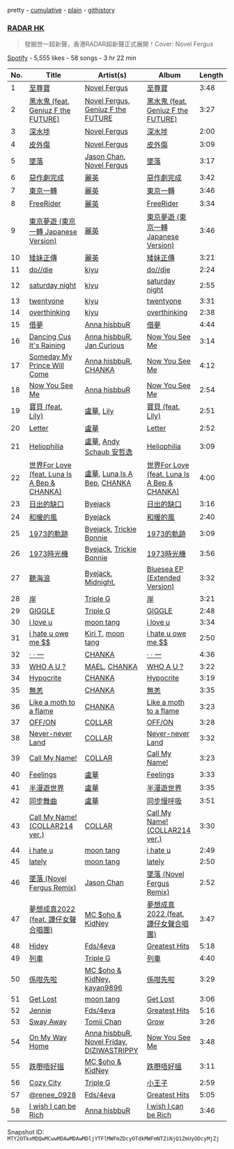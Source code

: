 pretty - [cumulative](/playlists/cumulative/37i9dQZF1DX1OL0nzXOfhW.md) - [plain](/playlists/plain/37i9dQZF1DX1OL0nzXOfhW) - [githistory](https://github.githistory.xyz/mackorone/spotify-playlist-archive/blob/main/playlists/plain/37i9dQZF1DX1OL0nzXOfhW)

### [RADAR HK](https://open.spotify.com/playlist/37i9dQZF1DX1OL0nzXOfhW)

> 發掘世一超新聲，香港RADAR超新聲正式展開！Cover: Novel Fergus

[Spotify](https://open.spotify.com/user/spotify) - 5,555 likes - 58 songs - 3 hr 22 min

| No. | Title | Artist(s) | Album | Length |
|---|---|---|---|---|
| 1 | [至尊寶](https://open.spotify.com/track/3ttnCFGnBXNrwci9N8a5NK) | [Novel Fergus](https://open.spotify.com/artist/2JFP3hk2ys0hH6nnoduRkR) | [至尊寶](https://open.spotify.com/album/4zU7ZbEFX2K0nkaFstuHfr) | 3:48 |
| 2 | [黑水鬼 \(feat\. Geniuz F the FUTURE\)](https://open.spotify.com/track/3TewUoxPgSIvXOT0IgPf1i) | [Novel Fergus](https://open.spotify.com/artist/2JFP3hk2ys0hH6nnoduRkR), [Geniuz F the FUTURE](https://open.spotify.com/artist/447RvE0QN6IQgxWbllfL2g) | [黑水鬼 \(feat\. Geniuz F the FUTURE\)](https://open.spotify.com/album/084SZr4OQdAn7MH2GS3X5G) | 3:27 |
| 3 | [深水埗](https://open.spotify.com/track/26OsQ62m0ETrCQ7Dby7EVg) | [Novel Fergus](https://open.spotify.com/artist/2JFP3hk2ys0hH6nnoduRkR) | [深水埗](https://open.spotify.com/album/6OuKUVx3AM5Fjz4dluR2mM) | 2:00 |
| 4 | [皮外傷](https://open.spotify.com/track/67e3Jd8pMdEOGdV7XGUkQQ) | [Novel Fergus](https://open.spotify.com/artist/2JFP3hk2ys0hH6nnoduRkR) | [皮外傷](https://open.spotify.com/album/0DK2EbDRBTkJpFhJWv4yo2) | 3:09 |
| 5 | [墜落](https://open.spotify.com/track/5kj1ATksYuR9lsvJT4mKh5) | [Jason Chan](https://open.spotify.com/artist/1IDuSpntFl2Mutofvrrutc), [Novel Fergus](https://open.spotify.com/artist/2JFP3hk2ys0hH6nnoduRkR) | [墜落](https://open.spotify.com/album/0s820jSGRWkb6fdcrNkBGb) | 3:17 |
| 6 | [惡作劇完成](https://open.spotify.com/track/3WDXsnzbshvwHfZcQDFD8z) | [麗英](https://open.spotify.com/artist/0Ikg5QGqfXvrtaSosMFruS) | [惡作劇完成](https://open.spotify.com/album/63JmXQrdYEUKJ2ANiT36L4) | 3:42 |
| 7 | [東京一轉](https://open.spotify.com/track/3nqgEI17nKvQgSWTZZqS1z) | [麗英](https://open.spotify.com/artist/0Ikg5QGqfXvrtaSosMFruS) | [東京一轉](https://open.spotify.com/album/6TPewpYFnJSHsoC2PUMDh0) | 3:46 |
| 8 | [FreeRider](https://open.spotify.com/track/1JKg8ZhDLC3GDBqTGLfoAI) | [麗英](https://open.spotify.com/artist/0Ikg5QGqfXvrtaSosMFruS) | [FreeRider](https://open.spotify.com/album/5VHmrHGQOVgx9pOqPo9UWJ) | 3:34 |
| 9 | [東京夢遊 \(東京一轉 Japanese Version\)](https://open.spotify.com/track/5o4KlQR1SDK6A2ux7hJE33) | [麗英](https://open.spotify.com/artist/0Ikg5QGqfXvrtaSosMFruS) | [東京夢遊 \(東京一轉 Japanese Version\)](https://open.spotify.com/album/5AL0bGaBBTRVw7bPD9cb2c) | 3:46 |
| 10 | [矮妹正傳](https://open.spotify.com/track/6KtWgqqyD4XFJDdOewkg1u) | [麗英](https://open.spotify.com/artist/0Ikg5QGqfXvrtaSosMFruS) | [矮妹正傳](https://open.spotify.com/album/2OqTqhAmWnMHJH3hzD2me3) | 3:21 |
| 11 | [do//die](https://open.spotify.com/track/5sr6RPNfMWh9tWF4OqJrWV) | [kiyu](https://open.spotify.com/artist/2QliS3HKbo1IrXUmC9hg5C) | [do//die](https://open.spotify.com/album/0GhcEHmamKaqSOlCc3sWfv) | 2:24 |
| 12 | [saturday night](https://open.spotify.com/track/6jl35iYUR4IMQ96o8aWSy2) | [kiyu](https://open.spotify.com/artist/2QliS3HKbo1IrXUmC9hg5C) | [saturday night](https://open.spotify.com/album/3skcQqVKnlKiG4TGqrQVin) | 2:55 |
| 13 | [twentyone](https://open.spotify.com/track/3CuSZNQMOfutttNqxeUunT) | [kiyu](https://open.spotify.com/artist/2QliS3HKbo1IrXUmC9hg5C) | [twentyone](https://open.spotify.com/album/4aSaLC8d1BhE18tLtfLs5c) | 3:31 |
| 14 | [overthinking](https://open.spotify.com/track/4WSID4u69gGKFwCeOP1lLk) | [kiyu](https://open.spotify.com/artist/2QliS3HKbo1IrXUmC9hg5C) | [overthinking](https://open.spotify.com/album/28ZQdT8zN4AvVF5qGcDlzp) | 2:38 |
| 15 | [借夢](https://open.spotify.com/track/2OypHetAmUaCOzqHwSUGGn) | [Anna hisbbuR](https://open.spotify.com/artist/1aGiVSaZQoVVgMOLYF5yVR) | [借夢](https://open.spotify.com/album/217H0K4lcncewRCzm1AXME) | 4:44 |
| 16 | [Dancing Cus It's Raining](https://open.spotify.com/track/7667IhlsYqSQnXf3PH8p6O) | [Anna hisbbuR](https://open.spotify.com/artist/1aGiVSaZQoVVgMOLYF5yVR), [Jan Curious](https://open.spotify.com/artist/1DxU7yGnE1XPeLYzOHdKSy) | [Now You See Me](https://open.spotify.com/album/3I56h2xHwElfL02U8grGT4) | 3:14 |
| 17 | [Someday My Prince Will Come](https://open.spotify.com/track/66TcAzggm7K6qGrp5e82c3) | [Anna hisbbuR](https://open.spotify.com/artist/1aGiVSaZQoVVgMOLYF5yVR), [CHANKA](https://open.spotify.com/artist/4utRb36IMsCRI6nycGb4JR) | [Now You See Me](https://open.spotify.com/album/3I56h2xHwElfL02U8grGT4) | 4:12 |
| 18 | [Now You See Me](https://open.spotify.com/track/3heiV6V4Hyb3KPlC30Zazj) | [Anna hisbbuR](https://open.spotify.com/artist/1aGiVSaZQoVVgMOLYF5yVR) | [Now You See Me](https://open.spotify.com/album/3I56h2xHwElfL02U8grGT4) | 2:54 |
| 19 | [寶貝 \(feat\. Lily\)](https://open.spotify.com/track/0sHhCmkw2kPiptphcn2c3t) | [盧華](https://open.spotify.com/artist/02bKj9c6JChnTRQN6vy6YQ), [Lily](https://open.spotify.com/artist/4SyOeqnA6bO9xwHJf8pFoR) | [寶貝 \(feat\. Lily\)](https://open.spotify.com/album/3HMRa0x9dlizDUAPyhlvUR) | 2:51 |
| 20 | [Letter](https://open.spotify.com/track/2lbvrvkQz9KBViH9DqIHh3) | [盧華](https://open.spotify.com/artist/02bKj9c6JChnTRQN6vy6YQ) | [Letter](https://open.spotify.com/album/4FHTXsdIaOURNZksJ5OduD) | 2:52 |
| 21 | [Heliophilia](https://open.spotify.com/track/5sdHAHheWG3yawGgHaiJK8) | [盧華](https://open.spotify.com/artist/02bKj9c6JChnTRQN6vy6YQ), [Andy Schaub 安哲逸](https://open.spotify.com/artist/1uNlE0V52oulrpVcRtOsuz) | [Heliophilia](https://open.spotify.com/album/7cfWi1DBMfXFsRhCKLVRI5) | 3:09 |
| 22 | [世界For Love \(feat\. Luna Is A Bep & CHANKA\)](https://open.spotify.com/track/5LG7dFSp3X7WhaabnJLfXT) | [盧華](https://open.spotify.com/artist/02bKj9c6JChnTRQN6vy6YQ), [Luna Is A Bep](https://open.spotify.com/artist/5ltDGYW0Lwwp4ZZoz4q3r8), [CHANKA](https://open.spotify.com/artist/4utRb36IMsCRI6nycGb4JR) | [世界For Love \(feat\. Luna Is A Bep & CHANKA\)](https://open.spotify.com/album/1zWBngiKyE91gjT0MR0IaV) | 4:00 |
| 23 | [日出的缺口](https://open.spotify.com/track/7ap3XCfO7Wr5iO4K45sqrk) | [Byejack](https://open.spotify.com/artist/0yknwn0XnsbFLagS80AA0n) | [日出的缺口](https://open.spotify.com/album/0f2AGfQ2LZwnjUmbvqY9as) | 3:16 |
| 24 | [和暖的風](https://open.spotify.com/track/0lQyky5oqyrhyBqIdudekJ) | [Byejack](https://open.spotify.com/artist/0yknwn0XnsbFLagS80AA0n) | [和暖的風](https://open.spotify.com/album/6hb981Qe8zzsC9q3llvaz2) | 2:40 |
| 25 | [1973的軌跡](https://open.spotify.com/track/5Z75p2CZda3ofl2umIJBmc) | [Byejack](https://open.spotify.com/artist/0yknwn0XnsbFLagS80AA0n), [Trickie Bonnie](https://open.spotify.com/artist/1nfAcziGyKgEOo0pIw4pVy) | [1973的軌跡](https://open.spotify.com/album/1s7oeSTjV48oXW3DlFrp3T) | 3:09 |
| 26 | [1973時光機](https://open.spotify.com/track/0jyjo2cXhAkRppXIUvnaEU) | [Byejack](https://open.spotify.com/artist/0yknwn0XnsbFLagS80AA0n), [Trickie Bonnie](https://open.spotify.com/artist/1nfAcziGyKgEOo0pIw4pVy) | [1973時光機](https://open.spotify.com/album/0g3iNv1VndF71XB7dL9dzG) | 3:56 |
| 27 | [聽海浪](https://open.spotify.com/track/7nlBO1PoiiB5rjro96w35l) | [Byejack](https://open.spotify.com/artist/0yknwn0XnsbFLagS80AA0n), [Midnight.](https://open.spotify.com/artist/0hLugf4oCj37Z2o5Y3Dg6o) | [Bluesea EP \(Extended Version\)](https://open.spotify.com/album/3mQOhYbV2Q7TulGiPcXZzK) | 3:32 |
| 28 | [岸](https://open.spotify.com/track/6HddvIovaBHsG3gHuNSt5l) | [Triple G ](https://open.spotify.com/artist/7bsSAU7uvQhgZTBZ4jtMLv) | [岸](https://open.spotify.com/album/5Q7u6skbFXQSGgWdmJiAi7) | 3:21 |
| 29 | [GIGGLE](https://open.spotify.com/track/6i64lLGBXrXxkJ5y5yUiFC) | [Triple G ](https://open.spotify.com/artist/7bsSAU7uvQhgZTBZ4jtMLv) | [GIGGLE](https://open.spotify.com/album/2D0xcHpatH08bxmjLzi8aq) | 2:48 |
| 30 | [i love u](https://open.spotify.com/track/5y5JrAfwqYDoVrXfv532W4) | [moon tang](https://open.spotify.com/artist/51ZhiTtynrHq7tD4xfGZV7) | [i love u](https://open.spotify.com/album/4np08DYpAtw26nV2UUX47D) | 3:34 |
| 31 | [i hate u owe me $$](https://open.spotify.com/track/75RainG5pTfpOH1Hj937BU) | [Kiri T](https://open.spotify.com/artist/1gpUtHqrKRAEy8w7ojs8l5), [moon tang](https://open.spotify.com/artist/51ZhiTtynrHq7tD4xfGZV7) | [i hate u owe me $$](https://open.spotify.com/album/6erAGsVqS76Ei8fu66QoKa) | 2:50 |
| 32 | [· · 一](https://open.spotify.com/track/6udvMAKpaJ99XOzCv0GrYN) | [CHANKA](https://open.spotify.com/artist/4utRb36IMsCRI6nycGb4JR) | [· · 一](https://open.spotify.com/album/2PY375a2tZKvK809i4Y0yg) | 4:36 |
| 33 | [WHO A U ?](https://open.spotify.com/track/2DQu0YogNHLS2ibdSvxMVf) | [MAEL](https://open.spotify.com/artist/6EnMjgUyHGAVJDp1IvQWOp), [CHANKA](https://open.spotify.com/artist/4utRb36IMsCRI6nycGb4JR) | [WHO A U ?](https://open.spotify.com/album/4Sbu7zsMLYtlVUeYdsQgzD) | 3:22 |
| 34 | [Hypocrite](https://open.spotify.com/track/0tQVGTGduJETC5jRWni2Uo) | [CHANKA](https://open.spotify.com/artist/4utRb36IMsCRI6nycGb4JR) | [Hypocrite](https://open.spotify.com/album/6ePbNHhbr42Am5eUAshYm8) | 3:19 |
| 35 | [無恙](https://open.spotify.com/track/26iJfJ442rlJQuZIAxBDPt) | [CHANKA](https://open.spotify.com/artist/4utRb36IMsCRI6nycGb4JR) | [無恙](https://open.spotify.com/album/5xeX4hzucOx2sh7BNWxN0S) | 3:35 |
| 36 | [Like a moth to a flame](https://open.spotify.com/track/3cOKFEcuKcOz1DkVqcdLCu) | [CHANKA](https://open.spotify.com/artist/4utRb36IMsCRI6nycGb4JR) | [Like a moth to a flame](https://open.spotify.com/album/4icgEpwdhmocUOOqL9wtC6) | 3:23 |
| 37 | [OFF/ON](https://open.spotify.com/track/1k4epQqpbGkyIm3O6bRALu) | [COLLAR](https://open.spotify.com/artist/1IlMpBkrZ4Na4S9fOcuN3f) | [OFF/ON](https://open.spotify.com/album/2rbid0M6p0FaDplPh5ey6P) | 3:28 |
| 38 | [Never\-never Land](https://open.spotify.com/track/2MKENhpdJ8egUGHl6EWG5F) | [COLLAR](https://open.spotify.com/artist/1IlMpBkrZ4Na4S9fOcuN3f) | [Never\-never Land](https://open.spotify.com/album/1rMS9dyJwf4mPubmsoGhh4) | 3:32 |
| 39 | [Call My Name!](https://open.spotify.com/track/16uUro9vLJogJJued0TFos) | [COLLAR](https://open.spotify.com/artist/1IlMpBkrZ4Na4S9fOcuN3f) | [Call My Name!](https://open.spotify.com/album/2eqT6kfBxCwKVJqsAXqjtl) | 3:23 |
| 40 | [Feelings](https://open.spotify.com/track/0WkAHpwITTLqlhYVoxMOYp) | [盧華](https://open.spotify.com/artist/02bKj9c6JChnTRQN6vy6YQ) | [Feelings](https://open.spotify.com/album/0fze6yVFkk6MrYRcneUrZq) | 3:33 |
| 41 | [半漫遊世界](https://open.spotify.com/track/1xl10XtzLg9EW46AxxwXP5) | [盧華](https://open.spotify.com/artist/02bKj9c6JChnTRQN6vy6YQ) | [半漫遊世界](https://open.spotify.com/album/5dDVngK1TsKCuSOCHiiwzo) | 3:35 |
| 42 | [同步舞曲](https://open.spotify.com/track/6NLX0sK1uP6hAmPoRiDhGp) | [盧華](https://open.spotify.com/artist/02bKj9c6JChnTRQN6vy6YQ) | [同步慢呼吸](https://open.spotify.com/album/3PjBngCx1Ft4FhGL7T8MTq) | 3:51 |
| 43 | [Call My Name! \(COLLAR214 ver.\)](https://open.spotify.com/track/33q6UPpjR3k66k1oxwFbzD) | [COLLAR](https://open.spotify.com/artist/1IlMpBkrZ4Na4S9fOcuN3f) | [Call My Name! \(COLLAR214 ver.\)](https://open.spotify.com/album/79ib7NaPeN0HwOKkq3v6Ao) | 3:30 |
| 44 | [i hate u](https://open.spotify.com/track/1SMS6ig5qiNbjYfm3du2rM) | [moon tang](https://open.spotify.com/artist/51ZhiTtynrHq7tD4xfGZV7) | [i hate u](https://open.spotify.com/album/34CBGNvwe29SICNBKEXhzI) | 2:49 |
| 45 | [lately](https://open.spotify.com/track/0xEpNvwICCpdZU6i2h0GUr) | [moon tang](https://open.spotify.com/artist/51ZhiTtynrHq7tD4xfGZV7) | [lately](https://open.spotify.com/album/69k19hsB1YmW23a7Z5fHqf) | 2:50 |
| 46 | [墜落 \(Novel Fergus Remix\)](https://open.spotify.com/track/39dOryTx3VzlSwmzEDdf7O) | [Jason Chan](https://open.spotify.com/artist/1IDuSpntFl2Mutofvrrutc) | [墜落 \(Novel Fergus Remix\)](https://open.spotify.com/album/15nzETgvAOJeGMhqmcDGAR) | 2:52 |
| 47 | [夢想成真2022 \(feat\. 譚仔女聲合唱團\)](https://open.spotify.com/track/4KJi1DpJcn8sYANFF9qZBa) | [MC $oho & KidNey](https://open.spotify.com/artist/0OzYRJJgttqlhZ63PHMndj) | [夢想成真2022 \(feat\. 譚仔女聲合唱團\)](https://open.spotify.com/album/6pIDMCqVB0GNi3b8GV3gjZ) | 3:47 |
| 48 | [Hidey](https://open.spotify.com/track/2gxqb9SIEdO2GNsXMGy6RA) | [Fds/4eva](https://open.spotify.com/artist/6BAS4CMtL9MbsriwI4SL0Z) | [Greatest Hits](https://open.spotify.com/album/5X2G9WeSFy9EADzx7bT0b1) | 5:18 |
| 49 | [列車](https://open.spotify.com/track/6WbuHDgdXVgR0mFRTfNGV1) | [Triple G ](https://open.spotify.com/artist/7bsSAU7uvQhgZTBZ4jtMLv) | [列車](https://open.spotify.com/album/5glyFsen8lsrwHIrIH9LG6) | 4:40 |
| 50 | [係咁先啦](https://open.spotify.com/track/6BZaPX5NnjIIasH6EO0P63) | [MC $oho & KidNey](https://open.spotify.com/artist/0OzYRJJgttqlhZ63PHMndj), [kayan9896](https://open.spotify.com/artist/0SkORhzzdXwG4cIoEgiodt) | [係咁先啦](https://open.spotify.com/album/0dIldrE3LEHIaSzPHUb1bm) | 3:29 |
| 51 | [Get Lost](https://open.spotify.com/track/6T5h25GMtJWOhGcObvjlHq) | [moon tang](https://open.spotify.com/artist/51ZhiTtynrHq7tD4xfGZV7) | [Get Lost](https://open.spotify.com/album/0xie7ofeyXxvtFqPgvnSIv) | 3:06 |
| 52 | [Jennie](https://open.spotify.com/track/07ZymFLkrJfiWIJBbr2HAG) | [Fds/4eva](https://open.spotify.com/artist/6BAS4CMtL9MbsriwI4SL0Z) | [Greatest Hits](https://open.spotify.com/album/5X2G9WeSFy9EADzx7bT0b1) | 5:16 |
| 53 | [Sway Away](https://open.spotify.com/track/2lZlk0IZvi3ywkOyEDECyM) | [Tomii Chan](https://open.spotify.com/artist/3agBVXHUmEfqP2IHLa9y14) | [Grow](https://open.spotify.com/album/1et4LPyDPAAdlHhyfydzDH) | 3:26 |
| 54 | [On My Way Home](https://open.spotify.com/track/4H7JPVjWKHP12vHq6cOJef) | [Anna hisbbuR](https://open.spotify.com/artist/1aGiVSaZQoVVgMOLYF5yVR), [Novel Friday](https://open.spotify.com/artist/2c2dutthGptIGoIlB6Nh68), [DIZIWASTRIPPY](https://open.spotify.com/artist/2N23SDzDpduiMR58p4hQPe) | [Now You See Me](https://open.spotify.com/album/3I56h2xHwElfL02U8grGT4) | 3:48 |
| 55 | [跌嘢唔好搵](https://open.spotify.com/track/4i1RCwJXyCM8ay5sXJTK2s) | [MC $oho & KidNey](https://open.spotify.com/artist/0OzYRJJgttqlhZ63PHMndj) | [跌嘢唔好搵](https://open.spotify.com/album/1qjK50aArwff8NhitLm8KT) | 3:11 |
| 56 | [Cozy City](https://open.spotify.com/track/2BbjYvro6HGorIwGCoDcCw) | [Triple G ](https://open.spotify.com/artist/7bsSAU7uvQhgZTBZ4jtMLv) | [小王子](https://open.spotify.com/album/0dMrxzd1C8h1wITGmdLsWj) | 2:59 |
| 57 | [@renee\_0928](https://open.spotify.com/track/7AslDTik5dobaIM4jCAUHo) | [Fds/4eva](https://open.spotify.com/artist/6BAS4CMtL9MbsriwI4SL0Z) | [Greatest Hits](https://open.spotify.com/album/5X2G9WeSFy9EADzx7bT0b1) | 5:05 |
| 58 | [I wish I can be Rich](https://open.spotify.com/track/7FxEJu7QhAzT3MTE6e1FZn) | [Anna hisbbuR](https://open.spotify.com/artist/1aGiVSaZQoVVgMOLYF5yVR) | [I wish I can be Rich](https://open.spotify.com/album/5EJh5oud3icqeswaDukDp7) | 3:46 |

Snapshot ID: `MTY2OTkxMDQwMCwwMDAwMDAwMDljYTFlMWFmZDcyOTdkMWFmNTZiNjQ1ZmUyODcyMjZj`
